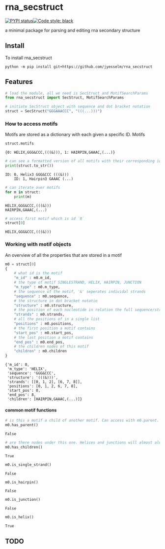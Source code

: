 # rna_secstruct

[![PYPI status]( https://badge.fury.io/py/rna_secstruct.png)](http://badge.fury.io/py/rna_secstruct)[![Code style: black](https://img.shields.io/badge/code%20style-black-000000.svg)](https://github.com/psf/black)

a minimal package for parsing and editing rna secondary structure

## Install

To install rna_secstruct 

```shell
python -m pip install git+https://github.com/jyesselm/rna_secstruct
```


## Features

```python
# load the module, all we need is SecStruct and MotifSearchParams
from rna_secstruct import SecStruct, MotifSearchParams
```

```python
# initiate SecStruct object with sequence and dot bracket notation
struct = SecStruct("GGGAAACCC", "(((...)))")
```

### How to access motifs
Motifs are stored as a dictionary with each given a specific ID. Motifs

```python
struct.motifs
```

    {0: HELIX,GGG&CCC,(((&))), 1: HAIRPIN,GAAAC,(...)}

```python
# can see a formatted version of all motifs with their corresponding ids
print(struct.to_str())
```

    ID: 0, Helix3 GGG&CCC (((&)))
        ID: 1, Hairpin3 GAAAC (...)

```python
# can iterate over motifs
for m in struct:
    print(m)
```

    HELIX,GGG&CCC,(((&)))
    HAIRPIN,GAAAC,(...)

```python
# access first motif which is id `0`
struct[0]
```

    HELIX,GGG&CCC,(((&)))

### Working with motif objects
An overview of all the properties that are stored in a motif

```python
m0 = struct[0]
{
    # what id is the motif
    "m_id" : m0.m_id,
    # the type of motif SINGLESTRAND, HELIX, HAIRPIN, JUNCTION
    "m_type" : m0.m_type,
    # the sequence of the motif, '&' seperates individal strands
    "sequence" : m0.sequence,
    # the structure in dot bracket notatio
    "structure" : m0.structure,
    # the position of each nucleotide in relation the full sequence/structure
    "strands" : m0.strands,
    # all the positions of in a single list
    "positions" : m0.positions,
    # the first position a motif contains
    "start_pos" : m0.start_pos,
    # the last position a motif contains
    "end_pos" : m0.end_pos,
    # the children nodes of this motif
    "children" : m0.children
}
```

    {'m_id': 0,
     'm_type': 'HELIX',
     'sequence': 'GGG&CCC',
     'structure': '(((&)))',
     'strands': [[0, 1, 2], [6, 7, 8]],
     'positions': [0, 1, 2, 6, 7, 8],
     'start_pos': 0,
     'end_pos': 8,
     'children': [HAIRPIN,GAAAC,(...)]}

#### common motif functions

```python
# is this a motif a child of another motif. Can access with m0.parent.
m0.has_parent()
```

    False

```python
# are there nodes under this one. Helices and junctions will almost always have children
m0.has_children()
```

    True

```python
m0.is_single_strand()
```

    False

```python
m0.is_hairpin()
```

    False

```python
m0.is_junction()
```

    False

```python
m0.is_helix()
```

    True

## TODO

